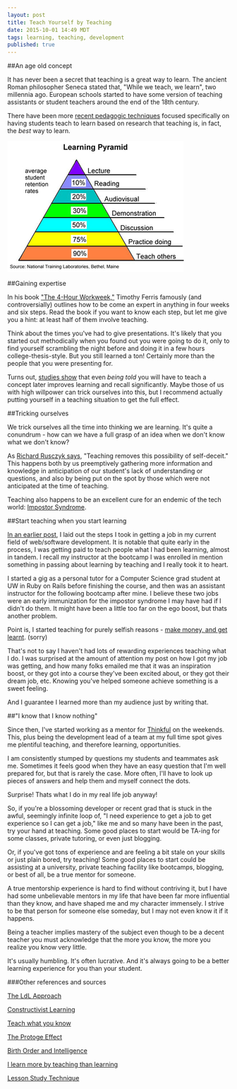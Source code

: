 ```yaml
---
layout: post
title: Teach Yourself by Teaching
date: 2015-10-01 14:49 MDT
tags: learning, teaching, development
published: true
---
```


##An age old concept

It has never been a secret that teaching is a great way to learn. The ancient Roman philosopher Seneca stated that, "While we teach, we learn", two millennia ago. European schools started to have some version of teaching assistants or student teachers around the end of the 18th century.

There have been more [recent pedagogic techniques](https://en.wikipedia.org/wiki/Learning_by_teaching#The_LdL_approach) focused specifically on having students teach to learn based on research that teaching is, in fact, the _best_ way to learn.

<img src="../images/learning_pyramid.png"/>

##Gaining expertise

In his book ["The 4-Hour Workweek,"](http://fourhourworkweek.com) Timothy Ferris famously (and controversially) outlines how to be come an expert in anything in four weeks and six steps. Read the book if you want to know each step, but let me give you a hint: at least half of them involve teaching.

Think about the times you've had to give presentations. It's likely that you started out methodically when you found out you were going to do it, only to find yourself scrambling the night before and doing it in a few hours college-thesis-style. But you still learned a ton! Certainly more than the people that you were presenting for.

Turns out, [studies show](http://link.springer.com/article/10.3758%2Fs13421-014-0416-z) that even _being told_ you will have to teach a concept later improves learning and recall significantly. Maybe those of us with high willpower can trick ourselves into this, but I recommend actually putting yourself in a teaching situation to get the full effect.

##Tricking ourselves

We trick ourselves all the time into thinking we are learning. It's quite a conundrum - how can we have a full grasp of an idea when we don't know what we don't know?

As [Richard Rusczyk says](http://artofproblemsolving.com/articles/learning-through-teaching), "Teaching removes this possibility of self-deceit." This happens both by us preemptively gathering more information and knowledge in anticipation of our student's lack of understanding or questions, and also by being put on the spot by those which were not anticipated at the time of teaching.

Teaching also happens to be an excellent cure for an endemic of the tech world: [Impostor Syndrome](https://en.wikipedia.org/wiki/Impostor_syndrome).

##Start teaching when you start learning

[In an earlier post](http://elliotec.com/how-i-got-a-job-in-web-development), I laid out the steps I took in getting a job in my current field of web/software development. It is notable that quite early in the process, I was getting paid to teach people what I had been learning, almost in tandem. I recall my instructor at the bootcamp I was enrolled in mention something in passing about learning by teaching and I really took it to heart.

I started a gig as a personal tutor for a Computer Science grad student at UW in Ruby on Rails before finishing the course, and then was an assistant instructor for the following bootcamp after mine. I believe these two jobs were an early immunization for the impostor syndrome I may have had if I didn't do them. It might have been a little too far on the ego boost, but thats another problem.

Point is, I started teaching for purely selfish reasons - [make money, and get learnt](https://www.youtube.com/watch?v=2Nx-sH0kn6E). (sorry)

That's not to say I haven't had lots of rewarding experiences teaching what I do. I was surprised at the amount of attention my post on how I got my job was getting, and how many folks emailed me that it was an inspiration boost, or they got into a course they've been excited about, or they got their dream job, etc. Knowing you've helped someone achieve something is a sweet feeling.

And I guarantee I learned more than my audience just by writing that.

##"I know that I know nothing"

Since then, I've started working as a mentor for [Thinkful](http://thinkful.com) on the weekends. This, plus being the development lead of a team at my full time spot gives me plentiful teaching, and therefore learning, opportunities.

I am consistently stumped by questions my students and teammates ask me. Sometimes it feels good when they have an easy question that I'm well prepared for, but that is rarely the case. More often, I'll have to look up pieces of answers and help them and myself connect the dots.

Surprise! Thats what I do in my real life job anyway!

So, if you're a blossoming developer or recent grad that is stuck in the awful, seemingly infinite loop of, "I need experience to get a job to get experience so I can get a job," like me and so many have been in the past, try your hand at teaching. Some good places to start would be TA-ing for some classes, private tutoring, or even just blogging.

Or, if you've got tons of experience and are feeling a bit stale on your skills or just plain bored, try teaching! Some good places to start could be assisting at a university, private teaching facility like bootcamps, blogging, or best of all, be a true mentor for someone.

A true mentorship experience is hard to find without contriving it, but I have had some unbelievable mentors in my life that have been far more influential than they know, and have shaped me and my character immensely. I strive to be that person for someone else someday, but I may not even know it if it happens.

Being a teacher implies mastery of the subject even though to be a decent teacher you must acknowledge that the more you know, the more you realize you know very little.

It's usually humbling. It's often lucrative. And it's always going to be a better learning experience for you than your student.


###Other references and sources

[The LdL Approach](https://en.wikipedia.org/wiki/Learning_by_teaching#The_LdL_approach)

[Constructivist Learning](https://www.nde-ed.org/TeachingResources/ClassroomTips/Constructivist%20_Learning.htm)

[Teach what you know](http://lifehacker.com/teach-others-what-you-know-to-make-connections-and-lear-1639560273)

[The Protoge Effect](http://ideas.time.com/2011/11/30/the-protege-effect/)

[Birth Order and Intelligence](http://www.sciencedirect.com/science/article/pii/S0160289607000062)

[I learn more by teaching than learning](http://www.agent4change.net/grapevine/platform/1646-i-learn-more-by-teaching-than-learning-gavin-dykes.html)

[Lesson Study Technique](http://ww2.kqed.org/mindshift/2015/09/14/lesson-study-technique-what-teachers-can-learn-from-one-another/)

